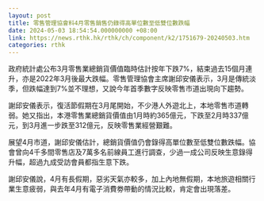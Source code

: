 ```yaml
---
layout: post
title: 零售管理協會料4月零售銷售仍錄得高單位數至低雙位數跌幅
date: 2024-05-03 18:54:54.000000000 +08:00
link: https://news.rthk.hk/rthk/ch/component/k2/1751679-20240503.htm
categories: rthk
---
```


政府統計處公布3月零售業總銷貨價值臨時估計按年下跌7%，結束過去15個月連升，亦是2022年3月後最大跌幅。零售管理協會主席謝邱安儀表示，3月是傳統淡季，但跌幅達到7%並不理想，又說今年首季數字反映零售市道出現向下趨勢。

謝邱安儀表示，復活節假期在3月尾開始，不少港人外遊北上，本地零售市道轉弱。她又指出，本港零售業總銷貨價值由1月時約365億元，下跌至2月時337億元，到3月進一步跌至312億元，反映零售業經營艱難。

展望4月市道，謝邱安儀估計，總銷貨價值仍會錄得高單位數至低雙位數跌幅。協會曾向4千多間零售店及7萬多名前線員工進行調查，少過一成公司反映生意錄得升幅，超過九成受訪會員都指生意下跌。

謝邱安儀說，4月有長假期，惡劣天氣亦較多，加上內地無假期，本地旅遊相關行業生意疲弱，與去年4月有電子消費劵帶動的情況比較，肯定會出現落差。
